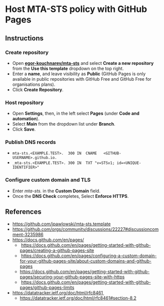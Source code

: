 # Host MTA-STS policy with GitHub Pages

## Instructions

### Create repository

* Open **[egor-kouchnarev/mta-sts](https://github.com/egor-kouchnarev/mta-sts)** and select **Create a new repository** from the **Use this template** dropdown on the top right.
* Enter a **name**, and leave visibility as **Public** (GitHub Pages is only available in public repositories with GitHub Free and GitHub Free for organisations plans).
* Click **Create Repository**.

### Host repository

* Open **Settings**, then, in the left select **Pages** (under **Code and automation**).
* Select **Main** from the dropdown list under **Branch**.
* Click **Save**.

### Publish DNS records

* `mta-sts.<EXAMPLE.TEST>.	300	IN	CNAME	<GITHUB-USERNAME>.github.io.`
* `_mta-sts.<EXAMPLE.TEST>. 300	IN	TXT	"v=STSv1; id=<UNIQUE-IDENTIFIER>"`

### Configure custom domain and TLS
 
* Enter *mta-sts.<domain>* in the **Custom Domain** field.
* Once the **DNS Check** completes, Select **Enforce HTTPS**.

## References

* https://github.com/jpawlowski/mta-sts.template
* https://github.com/orgs/community/discussions/22227#discussioncomment-3235986
* https://docs.github.com/en/pages/
  *  https://docs.github.com/en/pages/getting-started-with-github-pages/creating-a-github-pages-site
  *  https://docs.github.com/en/pages/configuring-a-custom-domain-for-your-github-pages-site/about-custom-domains-and-github-pages
  * https://docs.github.com/en/pages/getting-started-with-github-pages/securing-your-github-pages-site-with-https
  *  https://docs.github.com/en/pages/getting-started-with-github-pages/github-pages-limits
* https://datatracker.ietf.org/doc/html/rfc8461 
  * https://datatracker.ietf.org/doc/html/rfc8461#section-8.2
